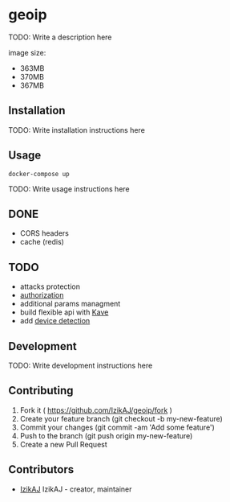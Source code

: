 # geoip

TODO: Write a description here

image size:
- 363MB
- 370MB
- 367MB

## Installation

TODO: Write installation instructions here

## Usage

```
docker-compose up
```

TODO: Write usage instructions here

## DONE
- CORS headers
- cache (redis)

## TODO
- attacks protection
- [authorization](https://github.com/akwiatkowski/kemal-auth-token)
- additional params managment
- build flexible api with [Kave](https://github.com/jwoertink/kave)
- add [device detection](https://github.com/creadone/device_detector)

## Development

TODO: Write development instructions here

## Contributing

1. Fork it ( https://github.com/IzikAJ/geoip/fork )
2. Create your feature branch (git checkout -b my-new-feature)
3. Commit your changes (git commit -am 'Add some feature')
4. Push to the branch (git push origin my-new-feature)
5. Create a new Pull Request

## Contributors

- [IzikAJ](https://github.com/IzikAJ) IzikAJ - creator, maintainer
